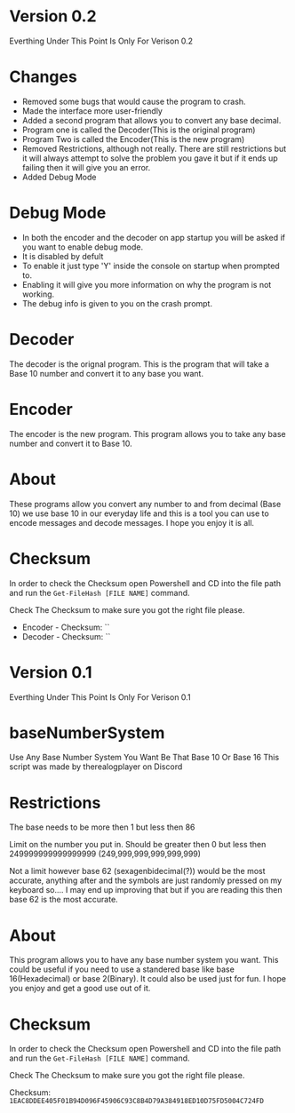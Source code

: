 # Version 0.2
Everthing Under This Point Is Only For Verison 0.2

# Changes
- Removed some bugs that would cause the program to crash. 
- Made the interface more user-friendly
- Added a second program that allows you to convert any base decimal.
- Program one is called the Decoder(This is the original program)
- Program Two is called the Encoder(This is the new program)
- Removed Restrictions, although not really. There are still restrictions but it will always attempt to solve the problem you gave it but if it ends up failing then it will give you an error.
- Added Debug Mode

# Debug Mode
- In both the encoder and the decoder on app startup you will be asked if you want to enable debug mode. 
- It is disabled by defult
- To enable it just type 'Y' inside the console on startup when prompted to.
- Enabling it will give you more information on why the program is not working.
- The debug info is given to you on the crash prompt.

# Decoder
The decoder is the orignal program. This is the program that will take a Base 10 number and convert it to any base you want.

# Encoder
The encoder is the new program. This program allows you to take any base number and convert it to Base 10.

# About
These programs allow you convert any number to and from decimal (Base 10) we use base 10 in our everyday life and this is a tool you can use to encode messages and decode messages. I hope you enjoy it is all. 

# Checksum
In order to check the Checksum open Powershell and CD into the file path and run the `Get-FileHash [FILE NAME]` command.

Check The Checksum to make sure you got the right file please.

- Encoder - Checksum: ``
- Decoder - Checksum: ``



# Version 0.1
Everthing Under This Point Is Only For Verison 0.1

# baseNumberSystem
Use Any Base Number System You Want Be That Base 10 Or Base 16
This script was made by therealogplayer on Discord

# Restrictions
The base needs to be more then 1 but less then 86

Limit on the number you put in. Should be greater then 0 but less then 249999999999999999 (249,999,999,999,999,999)

Not a limit however base 62 (sexagenbidecimal(?)) would be the most accurate, anything after and the symbols are just randomly pressed on my keyboard so.... I may end up improving that but if you are reading this then base 62 is the most accurate. 


# About
This program allows you to have any base number system you want. This could be useful if you need to use a standered base like base 16(Hexadecimal) or base 2(Binary). It could also be used just for fun. I hope you enjoy and get a good use out of it.

# Checksum
In order to check the Checksum open Powershell and CD into the file path and run the `Get-FileHash [FILE NAME]` command.

Check The Checksum to make sure you got the right file please.

Checksum: `1EAC8DDEE405F01B94D096F45906C93C8B4D79A384918ED10D75FD5004C724FD`
